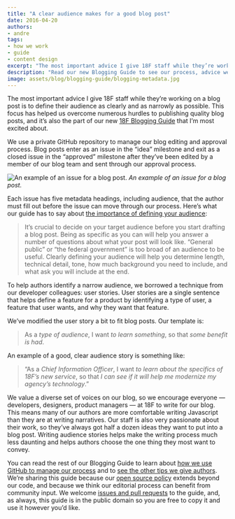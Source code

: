 ```yaml
---
title: "A clear audience makes for a good blog post"
date: 2016-04-20
authors:
- andre
tags:
- how we work
- guide
- content design
excerpt: "The most important advice I give 18F staff while they’re working on a blog post is to define their audience as clearly and as narrowly as possible. This focus has helped us overcome numerous hurdles to publishing quality blog posts, and it’s also the part of our new Blogging Guide that I’m most excited about."
description: "Read our new Blogging Guide to see our process, advice we give authors, and how we manage our blog using GitHub issues. "
image: assets/blog/blogging-guide/blogging-metadata.jpg
---
```


The most important advice I give 18F staff while they’re working on a
blog post is to define their audience as clearly and as narrowly as
possible. This focus has helped us overcome numerous hurdles to
publishing quality blog posts, and it’s also the part of our new [18F
Blogging Guide](https://pages.18f.gov/blogging-guide/index.html) that
I’m most excited about.

We use a private GitHub repository to manage our blog editing and
approval process. Blog posts enter as an issue in the “idea” milestone
and exit as a closed issue in the “approved” milestone after they’ve
been edited by a member of our blog team and sent through our approval
process.

![An example of an issue for a blog post.]({{site.baseurl}}/assets/blog/blogging-guide/blogging-metadata.jpg)
*An example of an issue for a blog post.*

Each issue has five metadata headings, including audience, that the
author must fill out before the issue can move through our process.
  Here’s what our guide has to say about [the importance of defining your
audience](https://pages.18f.gov/blogging-guide/content-guidelines/):

> It’s crucial to decide on your target audience before you start
> drafting a blog post. Being as specific as you can will help you
> answer a number of questions about what your post will look like.
> “General public” or “the federal government” is too broad of an
> audience to be useful. Clearly defining your audience will help you
> determine length, technical detail, tone, how much background you need
> to include, and what ask you will include at the end.

To help authors identify a narrow audience, we borrowed a technique from
our developer colleagues: user stories. User stories are a single
sentence that helps define a feature for a product by identifying a type
of user, a feature that user wants, and why they want that feature.

We’ve modified the user story a bit to fit blog posts. Our template is:

> As a *type of audience*, I want *to learn something*, so that *some
> benefit is had*.

An example of a good, clear audience story is something like:

> “As a *Chief Information Officer*, I want *to learn about the
> specifics of 18F’s new service*, so that *I can see if it will help me
> modernize my agency’s technology*.”

We value a diverse set of voices on our blog, so we encourage everyone —
developers, designers, product managers — at 18F to write for our blog.
This means many of our authors are more comfortable writing Javascript
than they are at writing narratives. Our staff is also very passionate
about their work, so they’ve always got half a dozen ideas they want to
put into a blog post. Writing audience stories helps make the writing
process much less daunting and helps authors choose the one thing they
most want to convey.

You can read the rest of our Blogging Guide to learn about [how we use
GitHub to manage our
process](https://pages.18f.gov/blogging-guide/publishing-process/) and
to [see the other tips we give
authors](https://pages.18f.gov/blogging-guide/content-guidelines/).
We’re sharing this guide because our [open source
policy](https://18f.gsa.gov/2014/07/29/18f-an-open-source-team/)
extends beyond our code, and because we think our editorial process can
benefit from community input. We welcome [issues and pull
requests](https://github.com/18F/blogging-guide/issues) to the guide,
and, as always, this guide is in the public domain so you are free to
copy it and use it however you’d like.
